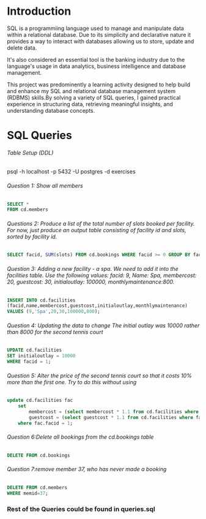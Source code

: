 # Introduction
SQL is a programmiing language used to manage and manipulate data within a relational database. Due to its simplicity and declarative nature it provides a way to interact with databases allowing us to store, update and delete data.

It's also considered an essential tool is the banking industry due to the language's usage in data analytics, business intelligence and database management. 

This project was predominently a learning activity designed to help build and enhance my SQL and relational database management system (RDBMS) skills.By solving a variety of SQL queries, I gained practical experience in structuring data, retrieving meaningful insights, and understanding database concepts.

# SQL Queries

###### Table Setup (DDL)
psql -h localhost -p 5432 -U postgres -d exercises

###### Question 1: Show all members 

```sql
SELECT *
FROM cd.members
```

###### Questions 2: Produce a list of the total number of slots booked per facility. For now, just produce an output table consisting of facility id and slots, sorted by facility id.

```sql
SELECT facid, SUM(slots) FROM cd.bookings WHERE facid >= 0 GROUP BY facid ORDER BY facid; 
```

###### Question 3: Adding a new facility - a spa. We need to add it into the facilities table. Use the following values: facid: 9, Name: Spa, membercost: 20, guestcost: 30, initialoutlay: 100000, monthlymaintenance:800.

```sql
INSERT INTO cd.facilities
(facid,name,membercost,guestcost,initialoutlay,monthlymaintenance)
VALUES (9,'Spa',20,30,100000,800);
```
###### Question 4: Updating the data  to change The initial outlay was 10000 rather than 8000 for the second tennis court
```sql
UPDATE cd.facilities
SET initialoutlay = 10000
WHERE facid = 1;
```
###### Question 5: Alter the price of the second tennis court so that it costs 10% more than the first one. Try to do this without using 
```sql
update cd.facilities fac
    set
       	membercost = (select membercost * 1.1 from cd.facilities where facid = 0),
        guestcost = (select guestcost * 1.1 from cd.facilities where facid = 0)
    where fac.facid = 1;
```

###### Question 6:Delete all bookings from the cd.bookings table
```sql
DELETE FROM cd.bookings
```

###### Question 7:remove member 37, who has never made a booking
```sql
DELETE FROM cd.members
WHERE memid=37;
```
### Rest of the Queries could be found in queries.sql
 
